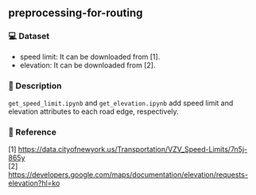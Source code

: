 ## preprocessing-for-routing

### :computer: Dataset
- speed limit: It can be downloaded from [1].
- elevation: It can be downloaded from [2].

### :memo: Description
`get_speed_limit.ipynb` and `get_elevation.ipynb` add speed limit and elevation attributes to each road edge, respectively.

### :pushpin: Reference
[1] https://data.cityofnewyork.us/Transportation/VZV_Speed-Limits/7n5j-865y  
[2] https://developers.google.com/maps/documentation/elevation/requests-elevation?hl=ko